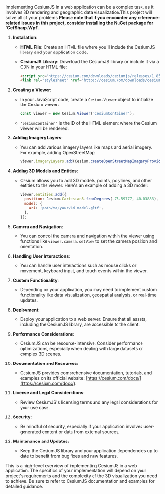 Implementing CesiumJS in a web application can be a complex task, as it involves 3D rendering and geographic data visualization.This project will solve all of your problems
**Please note that if you encounter any reference-related issues in this project, consider installing the NuGet package for 'CefSharp.Wpf'.**
1. **Installation**:

   - **HTML File**: Create an HTML file where you'll include the CesiumJS library and your application code.

   - **CesiumJS Library**: Download the CesiumJS library or include it via a CDN in your HTML file:

     ```html
     <script src="https://cesium.com/downloads/cesiumjs/releases/1.85/Build/Cesium/Cesium.js"></script>
     <link rel="stylesheet" href="https://cesium.com/downloads/cesiumjs/releases/1.85/Build/Cesium/Widgets/widgets.css">
     ```

2. **Creating a Viewer**:

   - In your JavaScript code, create a `Cesium.Viewer` object to initialize the Cesium viewer:

     ```javascript
     const viewer = new Cesium.Viewer('cesiumContainer');
     ```

   - `'cesiumContainer'` is the ID of the HTML element where the Cesium viewer will be rendered.

3. **Adding Imagery Layers**:

   - You can add various imagery layers like maps and aerial imagery. For example, adding OpenStreetMap:

     ```javascript
     viewer.imageryLayers.add(Cesium.createOpenStreetMapImageryProvider());
     ```

4. **Adding 3D Models and Entities**:

   - Cesium allows you to add 3D models, points, polylines, and other entities to the viewer. Here's an example of adding a 3D model:

     ```javascript
     viewer.entities.add({
       position: Cesium.Cartesian3.fromDegrees(-75.59777, 40.03883),
       model: {
         uri: 'path/to/your/3d-model.gltf',
       },
     });
     ```

5. **Camera and Navigation**:

   - You can control the camera and navigation within the viewer using functions like `viewer.camera.setView` to set the camera position and orientation.

6. **Handling User Interactions**:

   - You can handle user interactions such as mouse clicks or movement, keyboard input, and touch events within the viewer.

7. **Custom Functionality**:

   - Depending on your application, you may need to implement custom functionality like data visualization, geospatial analysis, or real-time updates.

8. **Deployment**:

   - Deploy your application to a web server. Ensure that all assets, including the CesiumJS library, are accessible to the client.

9. **Performance Considerations**:

   - CesiumJS can be resource-intensive. Consider performance optimizations, especially when dealing with large datasets or complex 3D scenes.

10. **Documentation and Resources**:

    - CesiumJS provides comprehensive documentation, tutorials, and examples on its official website: [https://cesium.com/docs/](https://cesium.com/docs/).

11. **License and Legal Considerations**:

    - Review CesiumJS's licensing terms and any legal considerations for your use case.

12. **Security**:

    - Be mindful of security, especially if your application involves user-generated content or data from external sources.

13. **Maintenance and Updates**:

    - Keep the CesiumJS library and your application dependencies up to date to benefit from bug fixes and new features.

This is a high-level overview of implementing CesiumJS in a web application. The specifics of your implementation will depend on your project's requirements and the complexity of the 3D visualization you need to achieve. Be sure to refer to CesiumJS documentation and examples for detailed guidance.
